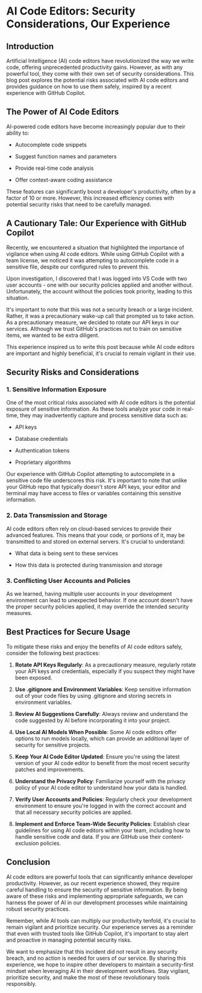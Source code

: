 # AI Code Editors: Security Considerations, Our Experience

## Introduction

Artificial Intelligence (AI) code editors have revolutionized the way we write code, offering unprecedented productivity gains. However, as with any powerful tool, they come with their own set of security considerations. This blog post explores the potential risks associated with AI code editors and provides guidance on how to use them safely, inspired by a recent experience with GitHub Copilot.

## The Power of AI Code Editors

AI-powered code editors have become increasingly popular due to their ability to:

* Autocomplete code snippets

* Suggest function names and parameters

* Provide real-time code analysis

* Offer context-aware coding assistance

These features can significantly boost a developer's productivity, often by a factor of 10 or more. However, this increased efficiency comes with potential security risks that need to be carefully managed.

## A Cautionary Tale: Our Experience with GitHub Copilot

Recently, we encountered a situation that highlighted the importance of vigilance when using AI code editors. While using GitHub Copilot with a team license, we noticed it was attempting to autocomplete code in a sensitive file, despite our configured rules to prevent this.

Upon investigation, I discovered that I was logged into VS Code with two user accounts - one with our security policies applied and another without. Unfortunately, the account without the policies took priority, leading to this situation.

It's important to note that this was not a security breach or a large incident. Rather, it was a precautionary wake-up call that prompted us to take action. As a precautionary measure, we decided to rotate our API keys in our services. Although we trust GitHub's practices not to train on sensitive items, we wanted to be extra diligent.

This experience inspired us to write this post because while AI code editors are important and highly beneficial, it's crucial to remain vigilant in their use.

## Security Risks and Considerations

### 1. Sensitive Information Exposure

One of the most critical risks associated with AI code editors is the potential exposure of sensitive information. As these tools analyze your code in real-time, they may inadvertently capture and process sensitive data such as:

* API keys

* Database credentials

* Authentication tokens

* Proprietary algorithms

Our experience with GitHub Copilot attempting to autocomplete in a sensitive code file underscores this risk. It's important to note that unlike your GitHub repo that typically doesn't store API keys, your editor and terminal may have access to files or variables containing this sensitive information.

### 2. Data Transmission and Storage

AI code editors often rely on cloud-based services to provide their advanced features. This means that your code, or portions of it, may be transmitted to and stored on external servers. It's crucial to understand:

* What data is being sent to these services

* How this data is protected during transmission and storage

### 3. Conflicting User Accounts and Policies

As we learned, having multiple user accounts in your development environment can lead to unexpected behavior. If one account doesn't have the proper security policies applied, it may override the intended security measures.

## Best Practices for Secure Usage

To mitigate these risks and enjoy the benefits of AI code editors safely, consider the following best practices:

1. **Rotate API Keys Regularly**: As a precautionary measure, regularly rotate your API keys and credentials, especially if you suspect they might have been exposed.

2. **Use .gitignore and Environment Variables**: Keep sensitive information out of your code files by using .gitignore and storing secrets in environment variables.

3. **Review AI Suggestions Carefully**: Always review and understand the code suggested by AI before incorporating it into your project.

4. **Use Local AI Models When Possible**: Some AI code editors offer options to run models locally, which can provide an additional layer of security for sensitive projects.

5. **Keep Your AI Code Editor Updated**: Ensure you're using the latest version of your AI code editor to benefit from the most recent security patches and improvements.

6. **Understand the Privacy Policy**: Familiarize yourself with the privacy policy of your AI code editor to understand how your data is handled.

7. **Verify User Accounts and Policies**: Regularly check your development environment to ensure you're logged in with the correct account and that all necessary security policies are applied.

8. **Implement and Enforce Team-Wide Security Policies**: Establish clear guidelines for using AI code editors within your team, including how to handle sensitive code and data. If you are GitHub use their content-exclusion policies.

## Conclusion

AI code editors are powerful tools that can significantly enhance developer productivity. However, as our recent experience showed, they require careful handling to ensure the security of sensitive information. By being aware of these risks and implementing appropriate safeguards, we can harness the power of AI in our development processes while maintaining robust security practices.

Remember, while AI tools can multiply our productivity tenfold, it's crucial to remain vigilant and prioritize security. Our experience serves as a reminder that even with trusted tools like GitHub Copilot, it's important to stay alert and proactive in managing potential security risks.

We want to emphasize that this incident did not result in any security breach, and no action is needed for users of our service. By sharing this experience, we hope to inspire other developers to maintain a security-first mindset when leveraging AI in their development workflows. Stay vigilant, prioritize security, and make the most of these revolutionary tools responsibly.
